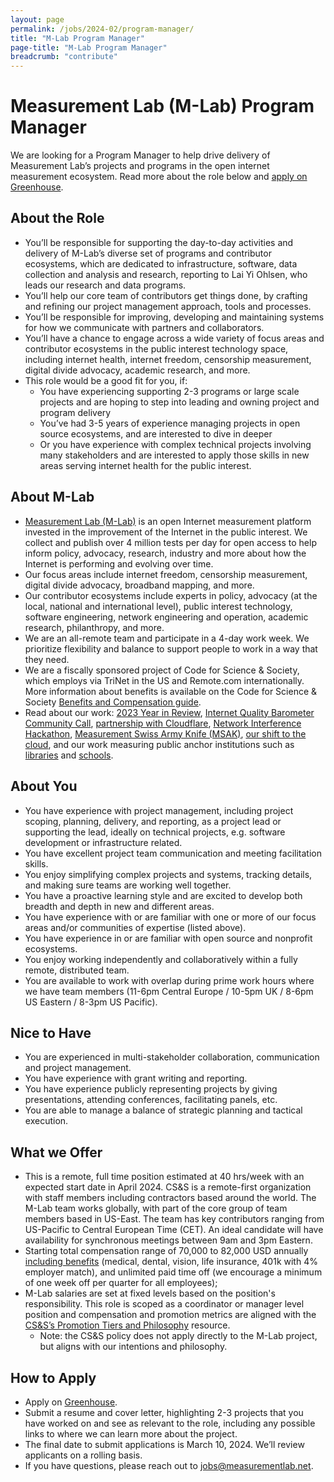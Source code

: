 ```yaml
---
layout: page
permalink: /jobs/2024-02/program-manager/
title: "M-Lab Program Manager"
page-title: "M-Lab Program Manager"
breadcrumb: "contribute"
---
```


# Measurement Lab (M-Lab) Program Manager

We are looking for a Program Manager to help drive delivery of Measurement Lab’s projects and programs in the open internet measurement ecosystem. Read more about the role below and [apply on Greenhouse](https://boards.greenhouse.io/codeforsciencesociety/jobs/4251181007?gh_jid=4251181007).

## About the Role

* You’ll be responsible for supporting the day-to-day activities and delivery of M-Lab’s diverse set of programs and contributor ecosystems, which are dedicated to infrastructure, software, data collection and analysis and research, reporting to Lai Yi Ohlsen, who leads our research and data programs.
* You’ll help our core team of contributors get things done, by crafting and refining our project management approach, tools and processes.
* You’ll be responsible for improving, developing and maintaining systems for how we communicate with partners and collaborators.
* You’ll have a chance to engage across a wide variety of focus areas and contributor ecosystems in the public interest technology space, including internet health, internet freedom, censorship measurement, digital divide advocacy, academic research, and more.
* This role would be a good fit for you, if:
  * You have experiencing supporting 2-3 programs or large scale projects and are hoping to step into leading and owning project and program delivery
  * You’ve had 3-5 years of experience managing projects in open source ecosystems, and are interested to dive in deeper
  * Or you have experience with complex technical projects involving many stakeholders and are interested to apply those skills in new areas serving internet health for the public interest.

## About M-Lab

* [Measurement Lab (M-Lab)](https://www.measurementlab.net/about/) is an open Internet measurement platform invested in the improvement of the Internet in the public interest. We collect and publish over 4 million tests per day for open access to help inform policy, advocacy, research, industry and more about how the Internet is performing and evolving over time. 
* Our focus areas include internet freedom, censorship measurement, digital divide advocacy, broadband mapping, and more. 
* Our contributor ecosystems include experts in policy, advocacy (at the local, national and international level), public interest technology, software engineering, network engineering and operation, academic research, philanthropy, and more. 
* We are an all-remote team and participate in a 4-day work week. We prioritize flexibility and balance to support people to work in a way that they need. 
* We are a fiscally sponsored project of Code for Science & Society, which employs via TriNet in the US and Remote.com internationally. More information about benefits is available on the Code for Science & Society [Benefits and Compensation guide](https://www.codeforsociety.org/resources/benefits-and-compensation-guide).
* Read about our work: [2023 Year in Review](https://www.measurementlab.net/blog/end-of-year-letter-2023/#2023-year-in-review), [Internet Quality Barometer Community Call](https://www.measurementlab.net/blog/feb24-community-call/#how-should-internet-quality-be-measured?-join-us-for-our-community-call-on-february-1,-2024), [partnership with Cloudflare](https://www.measurementlab.net/blog/cloudflare-aimscoredata-announcement/), [Network Interference Hackathon](https://www.measurementlab.net/blog/imc-hackathon-2023/), [Measurement Swiss Army Knife (MSAK)](https://www.measurementlab.net/blog/introducing-msak/), [our shift to the cloud](https://www.measurementlab.net/blog/virtual-sites-gcp/), and our work measuring public anchor institutions such as [libraries](https://slis.simmons.edu/blogs/mlbn/about/) and [schools](https://projectconnect.unicef.org/about).  

## About You

* You have experience with project management, including project scoping, planning, delivery, and reporting, as a project lead or supporting the lead, ideally on technical projects, e.g. software development or infrastructure related.
* You have excellent project team communication and meeting facilitation skills.
* You enjoy simplifying complex projects and systems, tracking details, and making sure teams are working well together.
* You have a proactive learning style and are excited to develop both breadth and depth in new and different areas.
* You have experience with or are familiar with one or more of our focus areas and/or communities of expertise (listed above).
* You have experience in or are familiar with open source and nonprofit ecosystems.
* You enjoy working independently and collaboratively within a fully remote, distributed team.
* You are available to work with overlap during prime work hours where we have team members (11-6pm Central Europe / 10-5pm UK / 8-6pm US Eastern / 8-3pm US Pacific).

## Nice to Have

* You are experienced in multi-stakeholder collaboration, communication and project management.
* You have experience with grant writing and reporting.
* You have experience publicly representing projects by giving presentations, attending conferences, facilitating panels, etc.
* You are able to manage a balance of strategic planning and tactical execution.

## What we Offer

* This is a remote, full time position estimated at 40 hrs/week with an expected start date in April 2024. CS&S is a remote-first organization with staff members including contractors based around the world. The M-Lab team works globally, with part of the core group of team members based in US-East. The team has key contributors ranging from US-Pacific to Central European Time (CET).  An ideal candidate will have availability for synchronous meetings between 9am and 3pm Eastern.
* Starting total compensation range of 70,000 to 82,000 USD annually [including benefits](https://www.codeforsociety.org/resources/benefits-and-compensation-guide) (medical, dental, vision, life insurance, 401k with 4% employer match), and unlimited paid time off (we encourage a minimum of one week off per quarter for all employees);
* M-Lab salaries are set at fixed levels based on the position's responsibility. This role is scoped as a coordinator or manager level position and compensation and promotion metrics are aligned with the [CS&S’s Promotion Tiers and Philosophy](https://www.codeforsociety.org/resources/promotion-tiers-and-philosophy) resource.
  * Note: the CS&S policy does not apply directly to the M-Lab project, but aligns with our intentions and philosophy. 

## How to Apply

* Apply on [Greenhouse](https://boards.greenhouse.io/codeforsciencesociety/jobs/4251181007?gh_jid=4251181007).
* Submit a resume and cover letter, highlighting 2-3 projects that you have worked on and see as relevant to the role, including any possible links to where we can learn more about the project.
* The final date to submit applications is March 10, 2024. We’ll review applicants on a rolling basis.
* If you have questions, please reach out to [jobs@measurementlab.net](mailto:jobs@measurementlab.net).